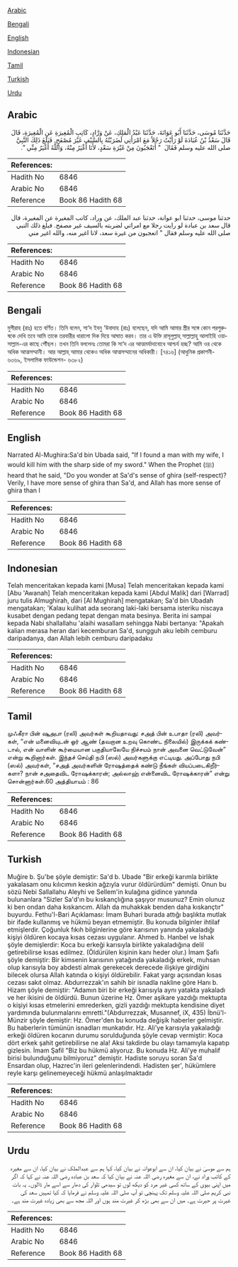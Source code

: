 [Arabic](#arabic)

[Bengali](#bengali)

[English](#english)

[Indonesian](#indonesian)

[Tamil](#tamil)

[Turkish](#turkish)

[Urdu](#urdu)

## Arabic


<div dir="rtl" lang="ar" style={{fontSize:'larger',backgroundColor:'#f8f9fa',padding:20}}>
حَدَّثَنَا مُوسَى، حَدَّثَنَا أَبُو عَوَانَةَ، حَدَّثَنَا عَبْدُ الْمَلِكِ، عَنْ وَرَّادٍ، كَاتِبِ الْمُغِيرَةِ عَنِ الْمُغِيرَةِ، قَالَ قَالَ سَعْدُ بْنُ عُبَادَةَ لَوْ رَأَيْتُ رَجُلاً مَعَ امْرَأَتِي لَضَرَبْتُهُ بِالسَّيْفِ غَيْرَ مُصْفَحٍ‏.‏ فَبَلَغَ ذَلِكَ النَّبِيَّ صلى الله عليه وسلم فَقَالَ ‏ "‏ أَتَعْجَبُونَ مِنْ غَيْرَةِ سَعْدٍ، لأَنَا أَغْيَرُ مِنْهُ، وَاللَّهُ أَغْيَرُ مِنِّي ‏"‏‏.‏
</div>
<div style={{backgroundColor:'#f8f9fa',padding:20, marginBottom: 10}}><table> <thead> <tr> <th>References:</th> <th></th> </tr> </thead> <tbody><tr><td>Hadith No</td><td>6846</td></tr><tr><td>Arabic No</td><td>6846</td></tr><tr><td>Reference</td><td>Book 86 Hadith 68</td></tr></tbody></table></div>


<div dir="rtl" lang="ar" style={{fontSize:'larger',backgroundColor:'#f8f9fa',padding:20}}>
حدثنا موسى، حدثنا ابو عوانة، حدثنا عبد الملك، عن وراد، كاتب المغيرة عن المغيرة، قال قال سعد بن عبادة لو رايت رجلا مع امراتي لضربته بالسيف غير مصفح. فبلغ ذلك النبي صلى الله عليه وسلم فقال " اتعجبون من غيرة سعد، لانا اغير منه، والله اغير مني
</div>
<div style={{backgroundColor:'#f8f9fa',padding:20, marginBottom: 10}}><table> <thead> <tr> <th>References:</th> <th></th> </tr> </thead> <tbody><tr><td>Hadith No</td><td>6846</td></tr><tr><td>Arabic No</td><td>6846</td></tr><tr><td>Reference</td><td>Book 86 Hadith 68</td></tr></tbody></table></div>

## Bengali


<div dir="ltr" lang="bn" style={{fontSize:'larger',backgroundColor:'#f8f9fa',padding:20}}>
মুগীরাহ (রাঃ) হতে বর্ণিত। তিনি বলেন, সা‘দ ইবনু ‘উবাদাহ (রাঃ) বলেছেন, যদি আমি আমার স্ত্রীর সঙ্গে কোন পরপুরুষকে দেখি তবে আমি তাকে তরবারীর ধারালো দিক দিয়ে আঘাত করব। তার এ উক্তি রাসূলুল্লাহ্ সাল্লাল্লাহু আলাইহি ওয়াসাল্লাম-এর কাছে পৌঁছল। তখন তিনি বললেনঃ তোমরা কি সা‘দ এর আত্মমর্যাদাবোধে আশ্চর্য হচ্ছ? আমি ওর থেকে অধিক আত্মসম্মানী। আর আল্লাহ্ আমার থেকেও অধিক আত্মসম্মানের অধিকারী। [৭৪১৬] (আধুনিক প্রকাশনী- ৬৩৬৯, ইসলামিক ফাউন্ডেশন- ৬৩৮২)
</div>
<div style={{backgroundColor:'#f8f9fa',padding:20, marginBottom: 10}}><table> <thead> <tr> <th>References:</th> <th></th> </tr> </thead> <tbody><tr><td>Hadith No</td><td>6846</td></tr><tr><td>Arabic No</td><td>6846</td></tr><tr><td>Reference</td><td>Book 86 Hadith 68</td></tr></tbody></table></div>

## English


<div dir="ltr" lang="en" style={{fontSize:'larger',backgroundColor:'#f8f9fa',padding:20}}>
Narrated Al-Mughira:Sa'd bin Ubada said, "If I found a man with my wife, I would kill him with the sharp side of my sword." When the Prophet (ﷺ) heard that he said, "Do you wonder at Sa'd's sense of ghira (self-respect)? Verily, I have more sense of ghira than Sa'd, and Allah has more sense of ghira than I
</div>
<div style={{backgroundColor:'#f8f9fa',padding:20, marginBottom: 10}}><table> <thead> <tr> <th>References:</th> <th></th> </tr> </thead> <tbody><tr><td>Hadith No</td><td>6846</td></tr><tr><td>Arabic No</td><td>6846</td></tr><tr><td>Reference</td><td>Book 86 Hadith 68</td></tr></tbody></table></div>

## Indonesian


<div dir="ltr" lang="id" style={{fontSize:'larger',backgroundColor:'#f8f9fa',padding:20}}>
Telah menceritakan kepada kami [Musa] Telah menceritakan kepada kami [Abu 'Awanah] Telah menceritakan kepada kami [Abdul Malik] dari [Warrad] juru tulis Almughirah, dari [Al Mughirah] mengatakan; Sa'd bin Ubadah mengatakan; 'Kalau kulihat ada seorang laki-laki bersama isteriku niscaya kusabet dengan pedang tepat dengan mata besinya. Berita ini sampai kepada Nabi shallallahu 'alaihi wasallam sehingga Nabi bertanya: "Apakah kalian merasa heran dari kecemburan Sa'd, sungguh aku lebih cemburu daripadanya, dan Allah lebih cemburu daripadaku
</div>
<div style={{backgroundColor:'#f8f9fa',padding:20, marginBottom: 10}}><table> <thead> <tr> <th>References:</th> <th></th> </tr> </thead> <tbody><tr><td>Hadith No</td><td>6846</td></tr><tr><td>Arabic No</td><td>6846</td></tr><tr><td>Reference</td><td>Book 86 Hadith 68</td></tr></tbody></table></div>

## Tamil


<div dir="ltr" lang="ta" style={{fontSize:'larger',backgroundColor:'#f8f9fa',padding:20}}>
முஃகீரா பின் ஷுஅபா (ரலி) அவர்கள் கூறியதாவது: சஅத் பின் உபாதா (ரலி) அவர்கள், “என் மனைவியுடன் ஓர் ஆண் (தவறான உறவு கொண்ட நிலையில்) இருக்கக் கண்டால், என் வாளின் கூர்மையான பகுதியாலேயே நிச்சயம் நான் அவனை வெட்டுவேன்” என்று கூறினார்கள். இந்தச் செய்தி நபி (ஸல்) அவர்களுக்கு எட்டியது. அப்போது நபி (ஸல்) அவர்கள், “சஅத் அவர்களின் ரோஷத்தைக் கண்டு நீங்கள் வியப்படைகிறீர்களா? நான் சஅதைவிட ரோஷக்காரன்; அல்லாஹ் என்னைவிட ரோஷக்காரன்” என்று சொன்னார்கள்.60 அத்தியாயம் : 86
</div>
<div style={{backgroundColor:'#f8f9fa',padding:20, marginBottom: 10}}><table> <thead> <tr> <th>References:</th> <th></th> </tr> </thead> <tbody><tr><td>Hadith No</td><td>6846</td></tr><tr><td>Arabic No</td><td>6846</td></tr><tr><td>Reference</td><td>Book 86 Hadith 68</td></tr></tbody></table></div>

## Turkish


<div dir="ltr" lang="tr" style={{fontSize:'larger',backgroundColor:'#f8f9fa',padding:20}}>
Muğire b. Şu'be şöyle demiştir: Sa'd b. Ubade "Bir erkeği karımla birlikte yakalasam onu kılıcımın keskin ağzıyla vurur öldürürdüm" demişti. Onun bu sözü Nebi Sallallahu Aleyhi ve Sellem'in kulağına gidince yanında bulunanlara "Sizler Sa'd'ın bu kıskançlığına şaşıyor musunuz? Emin olunuz ki ben ondan daha kıskancım. Allah da muhakkak benden daha kıskançtır" buyurdu. Fethu'l-Bari Açıklaması: İmam Buhari burada attığı başlıkta mutlak bir ifade kullanmış ve hükmü beyan etmemiştir. Bu konuda bilginler ihtilaf etmişlerdir. Çoğunluk fıkıh bilginlerine göre karısının yanında yakaladığı kişiyi öldüren kocaya kısas cezası uygulanır. Ahmed b. Hanbel ve İshak şöyle demişlerdir: Koca bu erkeği karısıyla birlikte yakaladığına delil getirebilirse kısas edilmez. (Öldürülen kişinin kanı heder olur.) İmam Şafiı şöyle demiştir: Bir kimsenin karısının yatağında yakaladığı erkek, muhsan olup karısıyla boy abdesti almak gerekecek derecede ilişkiye girdiğini bilecek olursa Allah katında o kişiyi öldürebilir. Fakat yargı açısından kısas cezası sakıt olmaz. Abdurrezzak'ın sahih bir isnadla nakline göre Hanı b. Hizam şöyle demiştir: "Adamın biri bir erkeği karısıyla aynı yatakta yakaladı ve her ikisini de öldürdü. Bunun üzerine Hz. Ömer aşikare yazdığı mektupta o kişiyi kısas etmelerini emrederken, gizli yazdığı mektupta kendisine diyet yardımında bulunmalarını emretti."(Abdurrezzak, Musannef, iX, 435) İbnü'l-Münzir şöyle demiştir: Hz. Ömer'den bu konuda değişik haberler gelmiştir. Bu haberlerin tümünün isnadları munkatıdır. Hz. Ali'ye karısıyla yakaladığı erkeği öldüren kocanın durumu sorulduğunda şöyle cevap vermiştir: Koca dört erkek şahit getirebilirse ne ala! Aksi takdirde bu olayı tamamıyla kapatıp gizlesin. İmam Şafil "Biz bu hükmü alıyoruz. Bu konuda Hz. Ali'ye muhalif birisi bulunduğunu bilmiyoruz" demiştir. Hadiste soruyu soran Sa'd Ensardan olup, Hazrec'in ileri gelenlerindendi. Hadisten şer', hükümlere reyle karşı gelinemeyeceği hükmü anlaşılmaktadır
</div>
<div style={{backgroundColor:'#f8f9fa',padding:20, marginBottom: 10}}><table> <thead> <tr> <th>References:</th> <th></th> </tr> </thead> <tbody><tr><td>Hadith No</td><td>6846</td></tr><tr><td>Arabic No</td><td>6846</td></tr><tr><td>Reference</td><td>Book 86 Hadith 68</td></tr></tbody></table></div>

## Urdu


<div dir="rtl" lang="ur" style={{fontSize:'larger',backgroundColor:'#f8f9fa',padding:20}}>
ہم سے موسیٰ نے بیان کیا، ان سے ابوعوانہ نے بیان کیا، کہا ہم سے عبدالملک نے بیان کیا، ان سے مغیرہ کے کاتب وراد نے، ان سے مغیرہ رضی اللہ عنہ نے بیان کیا کہ سعد بن عبادہ رضی اللہ عنہ نے کہا کہ اگر میں اپنی بیوی کے ساتھ کسی غیر مرد کو دیکھ لوں تو سیدھی تلوار کی دھار سے اسے مار ڈالوں۔ یہ بات نبی کریم صلی اللہ علیہ وسلم تک پہنچی تو آپ صلی اللہ علیہ وسلم نے فرمایا کہ کیا تمہیں سعد کی غیرت پر حیرت ہے۔ میں ان سے بھی بڑھ کر غیرت مند ہوں اور اللہ مجھ سے بھی زیادہ غیرت مند ہے۔
</div>
<div style={{backgroundColor:'#f8f9fa',padding:20, marginBottom: 10}}><table> <thead> <tr> <th>References:</th> <th></th> </tr> </thead> <tbody><tr><td>Hadith No</td><td>6846</td></tr><tr><td>Arabic No</td><td>6846</td></tr><tr><td>Reference</td><td>Book 86 Hadith 68</td></tr></tbody></table></div>